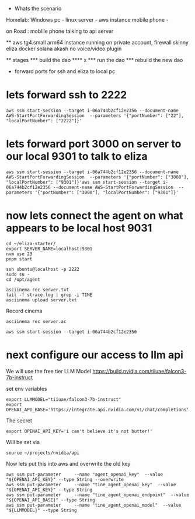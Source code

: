 
* Whats the scenario 

Homelab:
Windows pc - linux server - aws instance
mobile phone - 

on Road : moblile phone talking to api server 

** aws tg4.small arm64 instance running on private account, firewall
skinny eliza docker
solana 
akash 
no voice/video plugin

** stages 
*** build the dao
**** x
*** run the dao
*** rebuild the new dao

* forward ports for ssh and eliza to local pc

# lets forward ssh to 2222
```
aws ssm start-session --target i-06a744b2cf12e2356 --document-name AWS-StartPortForwardingSession  --parameters '{"portNumber": ["22"], "localPortNumber": ["2222"]}'
```

# lets forward port 3000 on server to our local 9301 to talk to eliza
```
aws ssm start-session --target i-06a744b2cf12e2356 --document-name AWS-StartPortForwardingSession  --parameters '{"portNumber": ["3000"], "localPortNumber": ["9301"]}'aws ssm start-session --target i-06a744b2cf12e2356 --document-name AWS-StartPortForwardingSession  --parameters '{"portNumber": ["3000"], "localPortNumber": ["9301"]}'
```

# now lets connect the agent  on what appears to be local host 9031
```
cd ~/eliza-starter/
export SERVER_NAME=localhost:9301
nvm use 23
pnpm start 
```

```
ssh ubuntu@localhost -p 2222
sudo su -
cd /opt/agent

asciinema rec server.txt
tail -f strace.log | grep -i TINE
asciinema upload server.txt
```

Record cinema
```
asciinema rec server.ac
```

```
aws ssm start-session --target i-06a744b2cf12e2356 
```

# next configure our access to llm api 

We will use the free tier LLM Model
https://build.nvidia.com/tiiuae/falcon3-7b-instruct

set env variables
```
export LLMMODEL="tiiuae/falcon3-7b-instruct"
export OPENAI_API_BASE='https://integrate.api.nvidia.com/v1/chat/completions'
```
The secret 
```
export OPENAI_API_KEY='i can't believe it's not butter!'
```
Will be set via 
```
source ~/projects/nvidia/api
```

Now lets put this into aws and overwrite the old key 
```
aws ssm put-parameter     --name "agent_openai_key"  --value "${OPENAI_API_KEY}" --type String --overwrite
aws ssm put-parameter     --name "tine_agent_openai_key"  --value "${OPENAI_API_KEY}" --type String
aws ssm put-parameter     --name "tine_agent_openai_endpoint"  --value "${OPENAI_API_BASE}" --type String
aws ssm put-parameter     --name "tine_agent_openai_model"  --value "${LLMMODEL}" --type String
```
